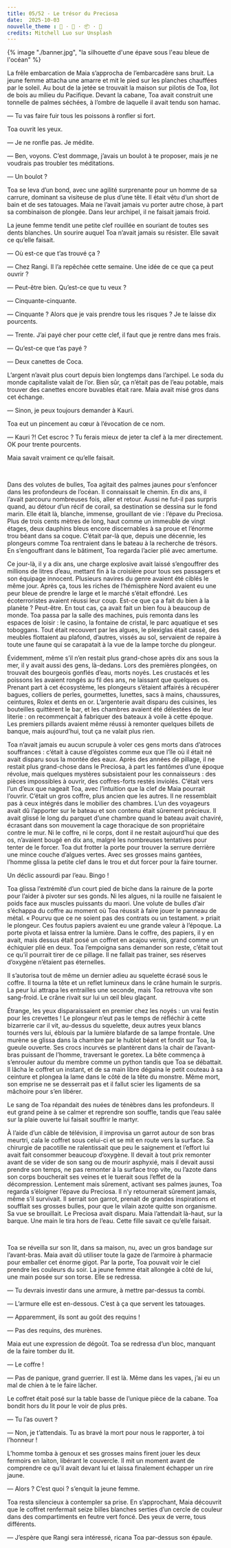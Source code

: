 ```yaml
---
title: 05/52 - Le trésor du Preciosa
date:  2025-10-03
nouvelle_theme : 🎽 · 🤿 · 📦 · 🧿
credits: Mitchell Luo sur Unsplash
---
```

{% image "./banner.jpg", "la silhouette d'une épave sous l'eau bleue de l'océan" %}


La frêle embarcation de Maia s’approcha de l’embarcadère sans bruit. La jeune femme attacha une amarre et mit le pied sur les planches chauffées par le soleil. Au bout de la jetée se trouvait la maison sur pilotis de Toa, îlot de bois au milieu du Pacifique. Devant la cabane, Toa avait construit une tonnelle de palmes séchées, à l’ombre de laquelle il avait tendu son hamac. 

— Tu vas faire fuir tous les poissons à ronfler si fort.

Toa ouvrit les yeux.

— Je ne ronfle pas. Je médite. 

— Ben, voyons. C’est dommage, j’avais un boulot à te proposer, mais je ne voudrais pas troubler tes méditations.

— Un boulot ?

Toa se leva d’un bond, avec une agilité surprenante pour un homme de sa carrure, dominant sa visiteuse de plus d’une tête. Il était vêtu d’un short de bain et de ses tatouages. Maia ne 
l’avait jamais vu porter autre chose, à part sa combinaison de plongée. Dans leur archipel, il ne faisait jamais froid.

La jeune femme tendit une petite clef rouillée en souriant de toutes ses dents blanches. Un sourire auquel Toa n’avait jamais su résister. Elle savait ce qu’elle faisait. 

— Où est-ce que t’as trouvé ça ?

— Chez Rangi. Il l’a repêchée cette semaine. Une idée de ce que ça peut ouvrir ?

— Peut-être bien. Qu’est-ce que tu veux ?

— Cinquante-cinquante.

— Cinquante ? Alors que je vais prendre tous les risques ? Je te laisse dix pourcents.

— Trente. J’ai payé cher pour cette clef, il faut que je rentre dans mes frais.

— Qu’est-ce que t’as payé ?

— Deux canettes de Coca.

L’argent n’avait plus court depuis bien longtemps dans l’archipel. Le soda du monde capitaliste valait de l’or. Bien sûr, ça n’était pas de l’eau potable, mais trouver des canettes encore buvables était rare. Maia avait misé gros dans cet échange.

— Sinon, je peux toujours demander à Kauri.

Toa eut un pincement au cœur à l’évocation de ce nom. 

— Kauri ?! Cet escroc ? Tu ferais mieux de jeter ta clef à la mer directement. OK pour trente pourcents.  

Maia savait vraiment ce qu’elle faisait.

</br>

Dans des volutes de bulles, Toa agitait des palmes jaunes pour s’enfoncer dans les profondeurs de l’océan. Il connaissait le chemin. En dix ans, il l’avait parcouru nombreuses fois, aller et retour. Aussi ne fut-il pas surpris quand, au détour d’un récif de corail, sa destination se dessina sur le fond marin. Elle était là, blanche, immense, grouillant de vie : l’épave du Preciosa. Plus de trois cents mètres de long, haut comme un immeuble de vingt étages, deux dauphins bleus encore discernables à sa proue et l’énorme trou béant dans sa coque. 
C’était par-là que, depuis une décennie, les plongeurs comme Toa rentraient dans le bateau à la recherche de trésors. En s’engouffrant dans le bâtiment, Toa regarda l’acier plié avec amertume. 

Ce jour-là, il y a dix ans, une charge explosive avait laissé s’engouffrer des millions de litres d’eau, mettant fin à la croisière pour tous ses passagers et son équipage innocent. Plusieurs navires du genre avaient été ciblés le même jour. Après ça, tous les riches de l’hémisphère Nord avaient eu une peur bleue de prendre le large et le marché s’était effondré. Les écoterroristes avaient réussi leur coup. Est-ce que ça a fait du bien à la planète ? Peut-être. En tout cas, ça avait fait un bien fou à beaucoup de monde.
Toa passa par la salle des machines, puis remonta dans les espaces de loisir : le casino, la fontaine de cristal, le parc aquatique et ses toboggans. Tout était recouvert par les algues, le plexiglas était cassé, des meubles flottaient au plafond, d’autres, vissés au sol, servaient de repaire à toute une faune qui se carapatait à la vue de la lampe torche du plongeur. 

Évidemment, même s’il n’en restait plus grand-chose après dix ans sous la mer, il y avait aussi des gens, là-dedans. Lors des premières plongées, on trouvait des bourgeois gonflés d’eau, morts noyés. Les crustacés et les poissons les avaient rongés au fil des ans, ne laissant que quelques os. Prenant part à cet écosystème, les plongeurs s’étaient affairés à récupérer bagues, colliers de perles, gourmettes, lunettes, sacs à mains, chaussures, ceintures, Rolex et dents en or. L’argenterie avait disparu des cuisines, les bouteilles quittèrent le bar, et les chambres avaient été délestées de leur literie : on recommençait à fabriquer des bateaux à voile à cette époque. Les premiers pillards avaient même réussi à remonter quelques billets de banque, mais aujourd’hui, tout ça ne valait plus rien.

Toa n’avait jamais eu aucun scrupule à voler ces gens morts dans d’atroces souffrances : c’était à cause d’égoïstes comme eux que l’île où il était né avait disparu sous la montée des eaux.
Après des années de pillage, il ne restait plus grand-chose dans le Preciosa, à part les fantômes d’une époque révolue, mais quelques mystères subsistaient pour les connaisseurs : des pièces impossibles à ouvrir, des coffres-forts restés inviolés. C’était vers l’un d’eux que nageait Toa, avec l’intuition que la clef de Maia pourrait l’ouvrir. C’était un gros coffre, plus ancien que les autres. Il ne ressemblait pas à ceux intégrés dans le mobilier des chambres. L’un des voyageurs avait dû l’apporter sur le bateau et son contenu était sûrement précieux. Il avait glissé le long du parquet d’une chambre quand le bateau avait chaviré, écrasant dans son mouvement la cage thoracique de son propriétaire contre le mur. Ni le coffre, ni le corps, dont il ne restait aujourd’hui que des os, n’avaient bougé en dix ans, malgré les nombreuses tentatives pour tenter de le forcer.
Toa dut frotter la porte pour trouver la serrure derrière une mince couche d’algues vertes. Avec ses grosses mains gantées, l’homme glissa la petite clef dans le trou et dut forcer pour la faire tourner. 

Un déclic assourdi par l’eau. Bingo ! 

Toa glissa l’extrémité d’un court pied de biche dans la rainure de la porte pour l’aider à pivoter sur ses gonds. Ni les algues, ni la rouille ne faisaient le poids face aux muscles puissants du maori. Une volute de bulles d’air s’échappa du coffre au moment où Toa réussit à faire jouer le panneau de métal. « Pourvu que ce ne soient pas des contrats ou un testament. » priait le plongeur. Ces foutus papiers avaient eu une grande valeur à l’époque.
La porte pivota et laissa entrer la lumière. Dans le coffre, des papiers, il y en avait, mais dessus était posé un coffret en acajou vernis, grand comme un échiquier plié en deux. Toa l’empoigna sans demander son reste, c’était tout ce qu’il pourrait tirer de ce pillage. Il ne fallait pas trainer, ses réserves d’oxygène n’étaient pas éternelles. 

Il s’autorisa tout de même un dernier adieu au squelette écrasé sous le coffre. Il tourna la tête et un reflet lumineux dans le crâne humain le surpris. La peur lui attrapa les entrailles une seconde, mais Toa retrouva vite son sang-froid. Le crâne rivait sur lui un œil bleu glaçant.

Étrange, les yeux disparaissaient en premier chez les noyés : un vrai festin pour les crevettes ! Le plongeur n’eut pas le temps de réfléchir à cette bizarrerie car il vit, au-dessus du squelette, deux autres yeux blancs tournés vers lui, éblouis par la lumière blafarde de sa lampe frontale. Une murène se glissa dans la chambre par le hublot béant et fondit sur Toa, la gueule ouverte. Ses crocs incurvés se plantèrent dans la chair de l’avant-bras puissant de l’homme, traversant le goretex. La bête commença à s’enrouler autour du membre comme un python tandis que Toa se débattait. Il lâcha le coffret un instant, et de sa main libre dégaina le petit couteau à sa ceinture et plongea la lame dans le côté de la tête du monstre. Même mort, son emprise ne se desserrait pas et il fallut scier les ligaments de sa mâchoire pour s’en libérer.

Le sang de Toa répandait des nuées de ténèbres dans les profondeurs. Il eut grand peine à se calmer et reprendre son souffle, tandis que l’eau salée sur la plaie ouverte lui faisait souffrir le martyr. 

À l’aide d’un câble de télévision, il improvisa un garrot autour de son bras meurtri, cala le coffret sous celui-ci et se mit en route vers la surface. Sa chirurgie de pacotille ne ralentissait que peu le saignement et l’effort lui avait fait consommer beaucoup d’oxygène. Il devait à tout prix remonter avant de se vider de son sang ou de mourir asphyxié, mais il devait aussi prendre son temps, ne pas remonter à la surface trop vite, ou l’azote dans son corps boucherait ses veines et le tuerait sous l’effet de la décompression.
Lentement mais sûrement, activant ses palmes jaunes, Toa regarda s’éloigner l’épave du Preciosa. Il n’y retournerait sûrement jamais, même s’il survivait. Il serrait son garrot, prenait de grandes inspirations et soufflait ses grosses bulles, pour que le vilain azote quitte son organisme. 
Sa vue se brouillait. Le Preciosa avait disparu. Maia l’attendait là-haut, sur la barque. 
Une main le tira hors de l’eau. Cette fille savait ce qu’elle faisait.

</br>

Toa se réveilla sur son lit, dans sa maison, nu, avec un gros bandage sur l’avant-bras. Maia avait dû utiliser toute la gaze de l’armoire à pharmacie pour emballer cet énorme gigot. 
Par la porte, Toa pouvait voir le ciel prendre les couleurs du soir. La jeune femme était allongée à côté de lui, une main posée sur son torse. Elle se redressa.

— Tu devrais investir dans une armure, à mettre par-dessus ta combi. 

— L’armure elle est en-dessous. C’est à ça que servent les tatouages.

— Apparemment, ils sont au goût des requins !

— Pas des requins, des murènes.

Maia eut une expression de dégoût. Toa se redressa d’un bloc, manquant de la faire tomber du lit.

— Le coffre !

— Pas de panique, grand guerrier. Il est là. Même dans les vapes, j’ai eu un mal de chien à te le faire lâcher. 

Le coffret était posé sur la table basse de l’unique pièce de la cabane. Toa bondit hors du lit pour le voir de plus près.

— Tu l’as ouvert ?

— Non, je t’attendais. Tu as bravé la mort pour nous le rapporter, à toi l’honneur !
 
L’homme tomba à genoux et ses grosses mains firent jouer les deux fermoirs en laiton, libérant le couvercle. Il mit un moment avant de comprendre ce qu’il avait devant lui et laissa finalement échapper un rire jaune.

— Alors ? C’est quoi ? s’enquit la jeune femme.

Toa resta silencieux à contempler sa prise. En s’approchant, Maia découvrit que le coffret renfermait seize billes blanches serties d’un cercle de couleur dans des compartiments en feutre vert foncé. Des yeux de verre, tous différents.

— J’espère que Rangi sera intéressé, ricana Toa par-dessus son épaule.



